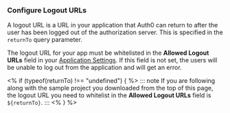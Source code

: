 ### Configure Logout URLs

A logout URL is a URL in your application that Auth0 can return to after the user has been logged out of the authorization server. This is specified in the `returnTo` query parameter.

The logout URL for your app must be whitelisted in the **Allowed Logout URLs** field in your [Application Settings](${manage_url}/#/applications/${account.clientId}/settings). If this field is not set, the users will be unable to log out from the application and will get an error.

<% if (typeof(returnTo) !== "undefined") { %>
  ::: note
  If you are following along with the sample project you downloaded from the top of this page, the logout URL you need to whitelist in the **Allowed Logout URLs** field is `${returnTo}`.
  :::
<% } %>
